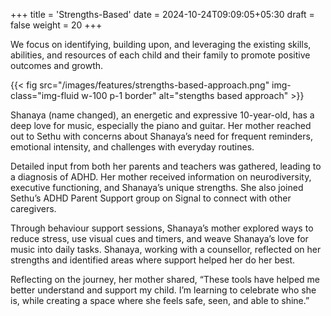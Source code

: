 +++
title = 'Strengths-Based'
date = 2024-10-24T09:09:05+05:30
draft = false
weight = 20
+++

We focus on identifying, building upon, and leveraging the existing skills, abilities, and resources of each child and their family to promote positive outcomes and growth.

{{< fig src="/images/features/strengths-based-approach.png" img-class="img-fluid w-100 p-1 border" alt="stengths based approach" >}}

Shanaya (name changed), an energetic and expressive 10-year-old, has a deep love for music, especially the piano and guitar. Her mother reached out to Sethu with concerns about Shanaya’s need for frequent reminders, emotional intensity, and challenges with everyday routines.

Detailed input from both her parents and teachers was gathered, leading to a diagnosis of ADHD. Her mother received information on neurodiversity, executive functioning, and Shanaya’s unique strengths. She also joined Sethu’s ADHD Parent Support group on Signal to connect with other caregivers.

Through behaviour support sessions, Shanaya’s mother explored ways to reduce stress, use visual cues and timers, and weave Shanaya’s love for music into daily tasks. Shanaya, working with a counsellor, reflected on her strengths and identified areas where support helped her do her best.

Reflecting on the journey, her mother shared, “These tools have helped me better understand and support my child. I’m learning to celebrate who she is, while creating a space where she feels safe, seen, and able to shine.”
